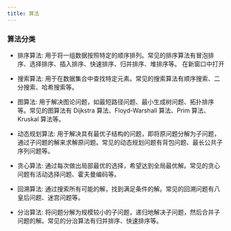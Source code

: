 ```yaml
---
title: 算法
---
```


### 算法分类

- 排序算法: 用于将一组数据按照特定的顺序排列。常见的排序算法有冒泡排序、选择排序、插入排序、快速排序、归并排序、堆排序等。
  在新窗口中打开

- 搜索算法: 用于在数据集合中查找特定元素。常见的搜索算法有顺序搜索、二分搜索、哈希搜索等。
- 图算法: 用于解决图论问题，如最短路径问题、最小生成树问题、拓扑排序等。常见的图算法有 Dijkstra 算法、Floyd-Warshall 算法、Prim 算法、Kruskal 算法等。
- 动态规划算法: 用于解决具有最优子结构的问题，即将原问题分解为子问题，通过子问题的解来求解原问题。常见的动态规划问题有背包问题、最长公共子序列问题等。
- 贪心算法: 通过每次做出局部最优的选择，希望达到全局最优解。常见的贪心问题有活动选择问题、霍夫曼编码等。
- 回溯算法: 通过搜索所有可能的解，找到满足条件的解。常见的回溯问题有八皇后问题、迷宫问题等。
- 分治算法: 将问题分解为规模较小的子问题，递归地解决子问题，然后合并子问题的解。常见的分治算法有归并排序、快速排序等。
